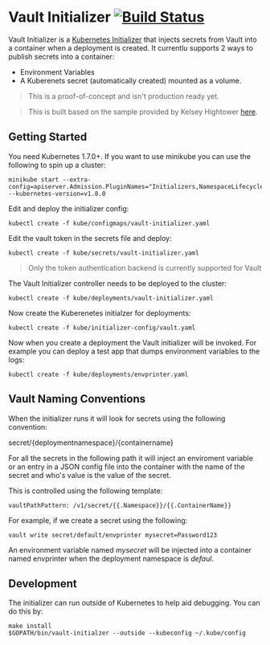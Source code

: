  # Vault Initializer [![Build Status](https://travis-ci.org/richardcase/vault-initializer.svg?branch=master)](https://travis-ci.org/richardcase/vault-initializer) #
 
Vault Initializer is a [Kubernetes Initializer](https://kubernetes.io/docs/admin/extensible-admission-controllers/#what-are-initializers) that injects secrets from Vault into a container when a deployment is created. It currentlu supports 2 ways to publish secrets into a container:
- Environment Variables
- A Kuberenets secret (automatically created) mounted as a volume.

> This is a proof-of-concept and isn't production ready yet.

> This is built based on the sample provided by Kelsey Hightower [here](https://github.com/kelseyhightower/kubernetes-initializer-tutorial).

## Getting Started

You need Kubernetes 1.7.0+. If you want to use minikube you can use the following to spin up a cluster:

```
minikube start --extra-config=apiserver.Admission.PluginNames="Initializers,NamespaceLifecycle,LimitRanger,ServiceAccount,ResourceQuota" --kubernetes-version=v1.8.0
```

Edit and deploy the initializer config:
```
kubectl create -f kube/configmaps/vault-initializer.yaml
```

Edit the vault token in the secrets file and deploy:
```
kubectl create -f kube/secrets/vault-initializer.yaml
```
> Only the token authentication backend is currently supported for Vault
 
The Vault Initializer controller needs to be deployed to the cluster:

```
kubectl create -f kube/deployments/vault-initializer.yaml
```

Now create the Kuberenetes initialzer for deployments:
```
kubectl create -f kube/initializer-config/vault.yaml
```

Now when you create a deployment the Vault initializer will be invoked. For example you can deploy a test app that dumps environment variables to the logs:
```
kubectl create -f kube/deployments/envprinter.yaml
```

## Vault Naming Conventions
When the initializer runs it will look for secrets using the following convention:

secret/{deploymentnamespace}/{containername}

For all the secrets in the following path it will inject an enviroment variable or an entry in a JSON config file into the container with the name of the secret and who's value is the value of the secret.

This is controlled using the following template:
```
vaultPathPattern: /v1/secret/{{.Namespace}}/{{.ContainerName}}
```

For example, if we create a secret using the following:
```
vault write secret/default/envprinter mysecret=Password123
```
An environment variable named *mysecret* will be injected into a container named envprinter when the deployment namespace is *defaul*.

## Development
The initializer can run outside of Kubernetes to help aid debugging. You can do this by:
```
make install
$GOPATH/bin/vault-initialzer --outside --kubeconfig ~/.kube/config
```
